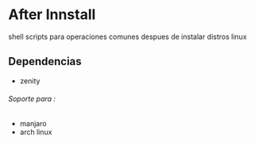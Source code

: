 # After Innstall
shell scripts para operaciones comunes despues de instalar distros linux

## Dependencias

* zenity

###### Soporte para :

* manjaro
* arch linux
